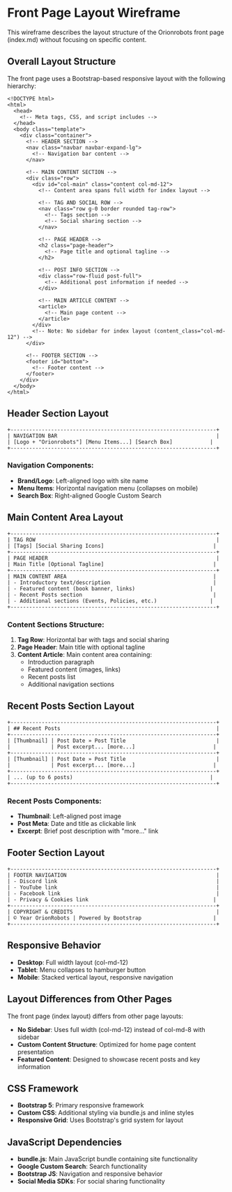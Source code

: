 # Front Page Layout Wireframe

This wireframe describes the layout structure of the Orionrobots front page (index.md) without focusing on specific content.

## Overall Layout Structure

The front page uses a Bootstrap-based responsive layout with the following hierarchy:

```
<!DOCTYPE html>
<html>
  <head>
    <!-- Meta tags, CSS, and script includes -->
  </head>
  <body class="template">
    <div class="container">
      <!-- HEADER SECTION -->
      <nav class="navbar navbar-expand-lg">
        <!-- Navigation bar content -->
      </nav>
      
      <!-- MAIN CONTENT SECTION -->
      <div class="row">
        <div id="col-main" class="content col-md-12">
          <!-- Content area spans full width for index layout -->
          
          <!-- TAG AND SOCIAL ROW -->
          <nav class="row g-0 border rounded tag-row">
            <!-- Tags section -->
            <!-- Social sharing section -->
          </nav>
          
          <!-- PAGE HEADER -->
          <h2 class="page-header">
            <!-- Page title and optional tagline -->
          </h2>
          
          <!-- POST INFO SECTION -->
          <div class="row-fluid post-full">
            <!-- Additional post information if needed -->
          </div>
          
          <!-- MAIN ARTICLE CONTENT -->
          <article>
            <!-- Main page content -->
          </article>
        </div>
        <!-- Note: No sidebar for index layout (content_class="col-md-12") -->
      </div>
      
      <!-- FOOTER SECTION -->
      <footer id="bottom">
        <!-- Footer content -->
      </footer>
    </div>
  </body>
</html>
```

## Header Section Layout

```
+------------------------------------------------------------------+
| NAVIGATION BAR                                                   |
| [Logo + "Orionrobots"] [Menu Items...] [Search Box]            |
+------------------------------------------------------------------+
```

### Navigation Components:
- **Brand/Logo**: Left-aligned logo with site name
- **Menu Items**: Horizontal navigation menu (collapses on mobile)
- **Search Box**: Right-aligned Google Custom Search

## Main Content Area Layout

```
+------------------------------------------------------------------+
| TAG ROW                                                          |
| [Tags] [Social Sharing Icons]                                   |
+------------------------------------------------------------------+
| PAGE HEADER                                                      |
| Main Title [Optional Tagline]                                   |
+------------------------------------------------------------------+
| MAIN CONTENT AREA                                               |
| - Introductory text/description                                 |
| - Featured content (book banner, links)                        |
| - Recent Posts section                                          |
| - Additional sections (Events, Policies, etc.)                 |
+------------------------------------------------------------------+
```

### Content Sections Structure:
1. **Tag Row**: Horizontal bar with tags and social sharing
2. **Page Header**: Main title with optional tagline
3. **Content Article**: Main content area containing:
   - Introduction paragraph
   - Featured content (images, links)
   - Recent posts list
   - Additional navigation sections

## Recent Posts Section Layout

```
+------------------------------------------------------------------+
| ## Recent Posts                                                  |
+------------------------------------------------------------------+
| [Thumbnail] | Post Date » Post Title                             |
|             | Post excerpt... [more...]                         |
+------------------------------------------------------------------+
| [Thumbnail] | Post Date » Post Title                             |
|             | Post excerpt... [more...]                         |
+------------------------------------------------------------------+
| ... (up to 6 posts)                                            |
+------------------------------------------------------------------+
```

### Recent Posts Components:
- **Thumbnail**: Left-aligned post image
- **Post Meta**: Date and title as clickable link
- **Excerpt**: Brief post description with "more..." link

## Footer Section Layout

```
+------------------------------------------------------------------+
| FOOTER NAVIGATION                                                |
| - Discord link                                                   |
| - YouTube link                                                   |
| - Facebook link                                                  |
| - Privacy & Cookies link                                        |
+------------------------------------------------------------------+
| COPYRIGHT & CREDITS                                              |
| © Year OrionRobots | Powered by Bootstrap                       |
+------------------------------------------------------------------+
```

## Responsive Behavior

- **Desktop**: Full width layout (col-md-12)
- **Tablet**: Menu collapses to hamburger button
- **Mobile**: Stacked vertical layout, responsive navigation

## Layout Differences from Other Pages

The front page (index layout) differs from other page layouts:

- **No Sidebar**: Uses full width (col-md-12) instead of col-md-8 with sidebar
- **Custom Content Structure**: Optimized for home page content presentation
- **Featured Content**: Designed to showcase recent posts and key information

## CSS Framework

- **Bootstrap 5**: Primary responsive framework
- **Custom CSS**: Additional styling via bundle.js and inline styles
- **Responsive Grid**: Uses Bootstrap's grid system for layout

## JavaScript Dependencies

- **bundle.js**: Main JavaScript bundle containing site functionality
- **Google Custom Search**: Search functionality
- **Bootstrap JS**: Navigation and responsive behavior
- **Social Media SDKs**: For social sharing functionality